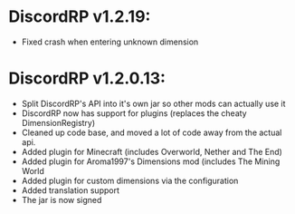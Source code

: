 # DiscordRP v1.2.19:
- Fixed crash when entering unknown dimension

# DiscordRP v1.2.0.13:
 - Split DiscordRP's API into it's own jar so other mods can actually use it
 - DiscordRP now has support for plugins (replaces the cheaty DimensionRegistry)
 - Cleaned up code base, and moved a lot of code away from the actual api.
 - Added plugin for Minecraft (includes Overworld, Nether and The End)
 - Added plugin for Aroma1997's Dimensions mod (includes The Mining World
 - Added plugin for custom dimensions via the configuration
 - Added translation support
 - The jar is now signed
